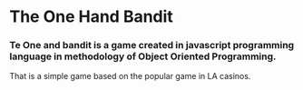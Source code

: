 # The One Hand Bandit

### Te One and bandit is a game created in javascript programming language in methodology of Object Oriented Programming.
That is a simple game based on the popular game in LA casinos.